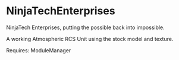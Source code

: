 NinjaTechEnterprises
====================
NinjaTech Enterprises, putting the possible back into impossible.

A working Atmospheric RCS Unit using the stock model and texture.

Requires: ModuleManager

